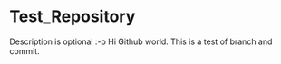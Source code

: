 # Test_Repository
Description is optional :-p
Hi Github world.
This is a test of branch and commit.
